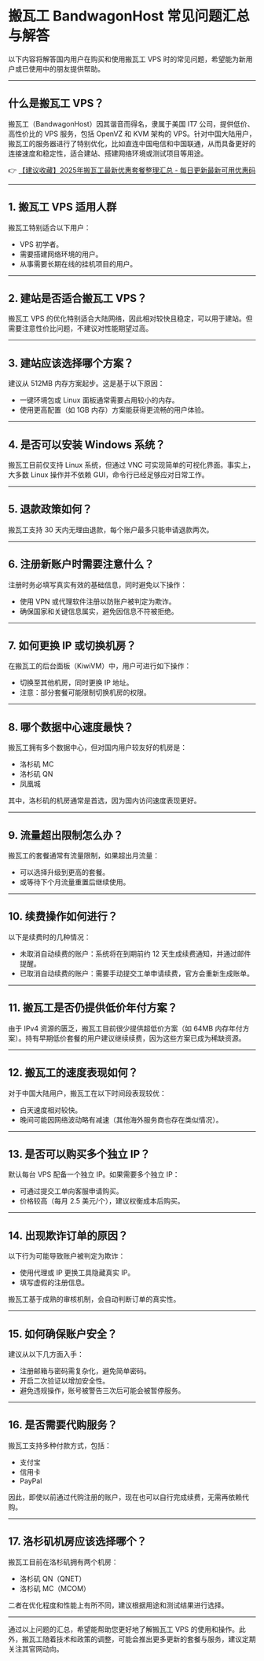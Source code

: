 # 搬瓦工 BandwagonHost 常见问题汇总与解答

以下内容将解答国内用户在购买和使用搬瓦工 VPS 时的常见问题，希望能为新用户或已使用中的朋友提供帮助。

---

## 什么是搬瓦工 VPS？

搬瓦工（BandwagonHost）因其谐音而得名，隶属于美国 IT7 公司，提供低价、高性价比的 VPS 服务，包括 OpenVZ 和 KVM 架构的 VPS。针对中国大陆用户，搬瓦工的服务器进行了特别优化，比如直连中国电信和中国联通，从而具备更好的连接速度和稳定性，适合建站、搭建网络环境或测试项目等用途。

👉 [【建议收藏】2025年搬瓦工最新优惠套餐整理汇总 - 每日更新最新可用优惠码](https://bit.ly/banwagon)

---

## 1. 搬瓦工 VPS 适用人群

搬瓦工特别适合以下用户：
- VPS 初学者。
- 需要搭建网络环境的用户。
- 从事需要长期在线的挂机项目的用户。

---

## 2. 建站是否适合搬瓦工 VPS？

搬瓦工 VPS 的优化特别适合大陆网络，因此相对较快且稳定，可以用于建站。但需要注意性价比问题，不建议对性能期望过高。

---

## 3. 建站应该选择哪个方案？

建议从 512MB 内存方案起步。这是基于以下原因：
- 一键环境包或 Linux 面板通常需要占用较小的内存。
- 使用更高配置（如 1GB 内存）方案能获得更流畅的用户体验。

---

## 4. 是否可以安装 Windows 系统？

搬瓦工目前仅支持 Linux 系统，但通过 VNC 可实现简单的可视化界面。事实上，大多数 Linux 操作并不依赖 GUI，命令行已经足够应对日常工作。

---

## 5. 退款政策如何？

搬瓦工支持 30 天内无理由退款，每个账户最多只能申请退款两次。

---

## 6. 注册新账户时需要注意什么？

注册时务必填写真实有效的基础信息，同时避免以下操作：
- 使用 VPN 或代理软件注册以防账户被判定为欺诈。
- 确保国家和关键信息属实，避免因信息不符被拒绝。

---

## 7. 如何更换 IP 或切换机房？

在搬瓦工的后台面板（KiwiVM）中，用户可进行如下操作：
- 切换至其他机房，同时更换 IP 地址。
- 注意：部分套餐可能限制切换机房的权限。

---

## 8. 哪个数据中心速度最快？

搬瓦工拥有多个数据中心，但对国内用户较友好的机房是：
- 洛杉矶 MC
- 洛杉矶 QN
- 凤凰城

其中，洛杉矶的机房通常是首选，因为国内访问速度表现更好。

---

## 9. 流量超出限制怎么办？

搬瓦工的套餐通常有流量限制，如果超出月流量：
- 可以选择升级到更高的套餐。
- 或等待下个月流量重置后继续使用。

---

## 10. 续费操作如何进行？

以下是续费时的几种情况：
- 未取消自动续费的账户：系统将在到期前约 12 天生成续费通知，并通过邮件提醒。
- 已取消自动续费的账户：需要手动提交工单申请续费，官方会重新生成账单。

---

## 11. 搬瓦工是否仍提供低价年付方案？

由于 IPv4 资源的匮乏，搬瓦工目前很少提供超低价方案（如 64MB 内存年付方案）。持有早期低价套餐的用户建议继续续费，因为这些方案已成为稀缺资源。

---

## 12. 搬瓦工的速度表现如何？

对于中国大陆用户，搬瓦工在以下时间段表现较优：
- 白天速度相对较快。
- 晚间可能因网络波动略有减速（其他海外服务商也存在类似情况）。

---

## 13. 是否可以购买多个独立 IP？

默认每台 VPS 配备一个独立 IP。如果需要多个独立 IP：
- 可通过提交工单向客服申请购买。
- 价格较高（每月 2.5 美元/个），建议权衡成本后购买。

---

## 14. 出现欺诈订单的原因？

以下行为可能导致账户被判定为欺诈：
- 使用代理或 IP 更换工具隐藏真实 IP。
- 填写虚假的注册信息。

搬瓦工基于成熟的审核机制，会自动判断订单的真实性。

---

## 15. 如何确保账户安全？

建议从以下几方面入手：
- 注册邮箱与密码需复杂化，避免简单密码。
- 开启二次验证以增加安全性。
- 避免违规操作，账号被警告三次后可能会被暂停服务。

---

## 16. 是否需要代购服务？

搬瓦工支持多种付款方式，包括：
- 支付宝
- 信用卡
- PayPal

因此，即使以前通过代购注册的账户，现在也可以自行完成续费，无需再依赖代购。

---

## 17. 洛杉矶机房应该选择哪个？

搬瓦工目前在洛杉矶拥有两个机房：
- 洛杉矶 QN（QNET）
- 洛杉矶 MC（MCOM）

二者在优化程度和性能上有所不同，建议根据用途和测试结果进行选择。

---

通过以上问题的汇总，希望能帮助您更好地了解搬瓦工 VPS 的使用和操作。此外，搬瓦工随着技术和政策的调整，可能会推出更多更新的套餐与服务，建议定期关注其官网动向。